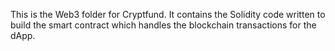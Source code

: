 This is the Web3 folder for Cryptfund. It contains the Solidity code written to build the smart contract which handles the blockchain transactions for the dApp.
